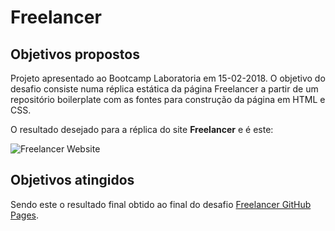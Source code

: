 # Freelancer

## Objetivos propostos

Projeto apresentado ao Bootcamp Laboratoria em 15-02-2018. O objetivo do desafio consiste numa réplica estática da página Freelancer a partir de um repositório boilerplate com as fontes para construção da página em HTML e CSS.

O resultado desejado para a réplica do site **Freelancer** e é este:

![Freelancer Website](docs/fullpage.png)

## Objetivos atingidos

Sendo este o resultado final obtido ao final do desafio [Freelancer GitHub Pages](https://brubriele.github.io/freelancer/).

